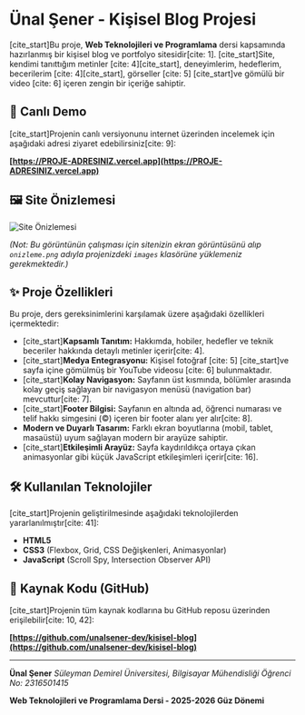 # Ünal Şener - Kişisel Blog Projesi

[cite_start]Bu proje, **Web Teknolojileri ve Programlama** dersi kapsamında hazırlanmış bir kişisel blog ve portfolyo sitesidir[cite: 1]. [cite_start]Site, kendimi tanıttığım metinler [cite: 4][cite_start], deneyimlerim, hedeflerim, becerilerim [cite: 4][cite_start], görseller [cite: 5] [cite_start]ve gömülü bir video [cite: 6] içeren zengin bir içeriğe sahiptir.

## 🚀 Canlı Demo

[cite_start]Projenin canlı versiyonunu internet üzerinden incelemek için aşağıdaki adresi ziyaret edebilirsiniz[cite: 9]:

**[https://PROJE-ADRESINIZ.vercel.app](https://PROJE-ADRESINIZ.vercel.app)**

## 🖼️ Site Önizlemesi

![Site Önizlemesi](images/onizleme.png)

*(Not: Bu görüntünün çalışması için sitenizin ekran görüntüsünü alıp `onizleme.png` adıyla projenizdeki `images` klasörüne yüklemeniz gerekmektedir.)*

## ✨ Proje Özellikleri

Bu proje, ders gereksinimlerini karşılamak üzere aşağıdaki özellikleri içermektedir:

* [cite_start]**Kapsamlı Tanıtım:** Hakkımda, hobiler, hedefler ve teknik beceriler hakkında detaylı metinler içerir[cite: 4].
* [cite_start]**Medya Entegrasyonu:** Kişisel fotoğraf [cite: 5] [cite_start]ve sayfa içine gömülmüş bir YouTube videosu [cite: 6] bulunmaktadır.
* [cite_start]**Kolay Navigasyon:** Sayfanın üst kısmında, bölümler arasında kolay geçiş sağlayan bir navigasyon menüsü (navigation bar) mevcuttur[cite: 7].
* [cite_start]**Footer Bilgisi:** Sayfanın en altında ad, öğrenci numarası ve telif hakkı simgesini (©) içeren bir footer alanı yer alır[cite: 8].
* **Modern ve Duyarlı Tasarım:** Farklı ekran boyutlarına (mobil, tablet, masaüstü) uyum sağlayan modern bir arayüze sahiptir.
* [cite_start]**Etkileşimli Arayüz:** Sayfa kaydırıldıkça ortaya çıkan animasyonlar gibi küçük JavaScript etkileşimleri içerir[cite: 16].

## 🛠️ Kullanılan Teknolojiler

[cite_start]Projenin geliştirilmesinde aşağıdaki teknolojilerden yararlanılmıştır[cite: 41]:

* **HTML5**
* **CSS3** (Flexbox, Grid, CSS Değişkenleri, Animasyonlar)
* **JavaScript** (Scroll Spy, Intersection Observer API)

## 📂 Kaynak Kodu (GitHub)

[cite_start]Projenin tüm kaynak kodlarına bu GitHub reposu üzerinden erişilebilir[cite: 10, 42]:

**[https://github.com/unalsener-dev/kisisel-blog](https://github.com/unalsener-dev/kisisel-blog)**

---

**Ünal Şener** *Süleyman Demirel Üniversitesi, Bilgisayar Mühendisliği* *Öğrenci No: 2316501415*

**Web Teknolojileri ve Programlama Dersi - 2025-2026 Güz Dönemi**
